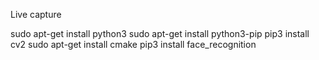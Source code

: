 Live capture

sudo apt-get install python3
sudo apt-get install python3-pip
pip3 install cv2
sudo apt-get install cmake
pip3 install face_recognition
